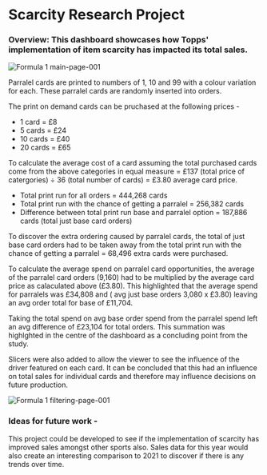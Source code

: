 # Scarcity Research Project

### Overview: This dashboard showcases how Topps' implementation of item scarcity has impacted its total sales.

![Formula 1 main-page-001](https://user-images.githubusercontent.com/99413257/157270225-c5733921-ef42-41e3-88f8-5009748a2f72.jpg)

Parralel cards are printed to numbers of 1, 10 and 99 with a colour variation for each. These parralel cards are randomly inserted into orders.

The print on demand cards can be pruchased at the following prices -
* 1 card = £8
* 5 cards = £24
* 10 cards = £40
* 20 cards = £65

To calculate the average cost of a card assuming the total purchased cards come from the above categories in equal measure = £137 (total price of catergories) ÷ 36 (total number of cards) = £3.80 average card price.

* Total print run for all orders = 444,268 cards
* Total print run with the chance of getting a parralel = 256,382 cards
* Difference between total print run base and parralel option = 187,886 cards (total just base card orders)

To discover the extra ordering caused by parralel cards, the total of just base card orders had to be taken away from the total print run with the chance of getting a parralel = 68,496 extra cards were purchased.

To calculate the average spend on parralel card opportunities, the average of the parralel card orders (9,160) had to be multiplied by the average card price as calaculated above (£3.80). This highlighted that the average spend for parralels was £34,808 and ( avg just base orders 3,080 x £3.80) leaving an avg order total for base of £11,704.

Taking the total spend on avg base order spend from the parralel spend left an avg difference of £23,104 for total orders. This summation was highlghted in the centre of the dashboard as a concluding point from the study. 

Slicers were also added to allow the viewer to see the influence of the driver featured on each card. It can be concluded that this had an influence on total sales for individual cards and therefore may influence decisions on future production.

![Formula 1 filtering-page-001](https://user-images.githubusercontent.com/99413257/157270268-36c6a65d-e85a-4dfd-87d7-bddae0d4ab7b.jpg)

### Ideas for future work -
This project could be developed to see if the implementation of scarcity has improved sales amongst other sports also. Sales data for this year would also create an interesting comparison to 2021 to discover if there is any trends over time. 
